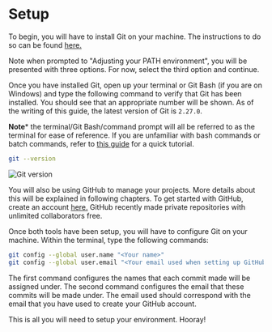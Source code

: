 # Setup

To begin, you will have to install Git on your machine. The instructions to do so can be found [here.](https://git-scm.com/book/en/v2/Getting-Started-Installing-Git)

Note when prompted to "Adjusting your PATH environment", you will be presented with three options. For now, select the third option and continue.

Once you have installed Git, open up your terminal or Git Bash (if you are on Windows) and type the following command to verify that Git has been installed. You should see that an appropriate number will be shown. As of the writing of this guide, the latest version of Git is `2.27.0`.

**Note*** the terminal/Git Bash/command prompt will all be referred to as the terminal for ease of reference. If you are unfamiliar with bash commands or batch commands, refer to [this guide](../08-bash-tutorial/README.md) for a quick tutorial.

```bash
git --version
```

![Git version](res/git-version.png)

You will also be using GitHub to manage your projects. More details about this will be explained in following chapters. To get started with GitHub, create an account [here.](https://github.com/) GitHub recently made private repositories with unlimited collaborators free.

Once both tools have been setup, you will have to configure Git on your machine. Within the terminal, type the following commands:

```bash
git config --global user.name "<Your name>"
git config --global user.email "<Your email used when setting up GitHub>"
```

The first command configures the names that each commit made will be assigned under. The second command configures the email that these commits will be made under. The email used should correspond with the email that you have used to create your GitHub account.

This is all you will need to setup your environment. Hooray!
